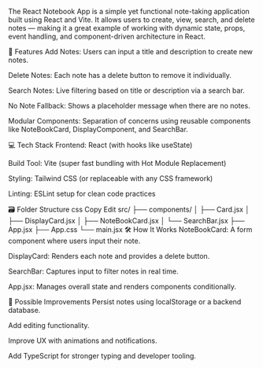 The React Notebook App is a simple yet functional note-taking application built using React and Vite. It allows users to create, view, search, and delete notes — making it a great example of working with dynamic state, props, event handling, and component-driven architecture in React.

🔧 Features
Add Notes: Users can input a title and description to create new notes.

Delete Notes: Each note has a delete button to remove it individually.

Search Notes: Live filtering based on title or description via a search bar.

No Note Fallback: Shows a placeholder message when there are no notes.

Modular Components: Separation of concerns using reusable components like NoteBookCard, DisplayComponent, and SearchBar.

💻 Tech Stack
Frontend: React (with hooks like useState)

Build Tool: Vite (super fast bundling with Hot Module Replacement)

Styling: Tailwind CSS (or replaceable with any CSS framework)

Linting: ESLint setup for clean code practices

🗃️ Folder Structure
css
Copy
Edit
src/
├── components/
│   ├── Card.jsx
│   ├── DisplayCard.jsx
│   ├── NoteBookCard.jsx
│   └── SearchBar.jsx
├── App.jsx
├── App.css
└── main.jsx
🛠️ How It Works
NoteBookCard: A form component where users input their note.

DisplayCard: Renders each note and provides a delete button.

SearchBar: Captures input to filter notes in real time.

App.jsx: Manages overall state and renders components conditionally.

🚀 Possible Improvements
Persist notes using localStorage or a backend database.

Add editing functionality.

Improve UX with animations and notifications.

Add TypeScript for stronger typing and developer tooling.
